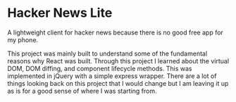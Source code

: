 # Hacker News Lite

A lightweight client for hacker news because there is no good free app for my phone.

This project was mainly built to understand some of the fundamental reasons why React was built. Through this project I learned about the virtual DOM, DOM diffing, and component lifecycle methods.
This was implemented in jQuery with a simple express wrapper. There are a lot of things looking back on this project that I would change but I am leaving it up as is for a good sense of where I was starting from. 

